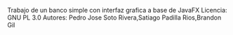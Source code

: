 Trabajo de un banco simple con interfaz grafica a base de JavaFX
Licencia: GNU PL 3.0
Autores: Pedro Jose Soto Rivera,Satiago Padilla Rios,Brandon Gil

